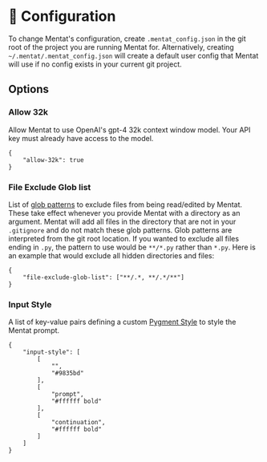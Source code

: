# 🔧 Configuration

To change Mentat's configuration, create `.mentat_config.json` in the git root of the project you are running Mentat for. Alternatively, creating `~/.mentat/.mentat_config.json` will create a default user config that Mentat will use if no config exists in your current git project.

## Options

### Allow 32k
Allow Mentat to use OpenAI's gpt-4 32k context window model. Your API key must already have access to the model.
```
{
    "allow-32k": true
}
```

### File Exclude Glob list
List of [glob patterns](https://docs.python.org/3/library/glob.html) to exclude files from being read/edited by Mentat. These take effect whenever you provide Mentat with a directory as an argument. Mentat will add all files in the directory that are not in your `.gitignore` and do not match these glob patterns. Glob patterns are interpreted from the git root location. If you wanted to exclude all files ending in `.py`, the pattern to use would be `**/*.py` rather than `*.py`. Here is an example that would exclude all hidden directories and files:
```
{
    "file-exclude-glob-list": ["**/.*, **/.*/**"]
}
```

### Input Style
A list of key-value pairs defining a custom [Pygment Style](https://pygments.org/docs/styledevelopment/) to style the Mentat prompt.
```
{
    "input-style": [
        [
            "",
            "#9835bd"
        ],
        [
            "prompt",
            "#ffffff bold"
        ],
        [
            "continuation",
            "#ffffff bold"
        ]
    ]
}
```
